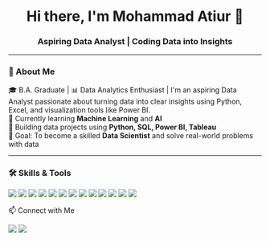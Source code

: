 <!-- Profile Header -->
<h1 align="center">Hi there, I'm Mohammad Atiur 👋</h1>
<h3 align="center">Aspiring Data Analyst | Coding Data into Insights</h3>

---

### 💫 About Me
🎓 B.A. Graduate | 📊 Data Analytics Enthusiast | I'm an aspiring Data Analyst passionate about turning data into clear insights using Python, Excel, and visualization tools like Power BI.  
🌱 Currently learning **Machine Learning** and **AI**  
🚀 Building data projects using **Python, SQL, Power BI, Tableau**  
🎯 Goal: To become a skilled **Data Scientist** and solve real-world problems with data

---

### 🛠️ Skills & Tools
<p align="left">
  <img src="https://img.shields.io/badge/MS%20Excel-217346?style=for-the-badge&logo=microsoft-excel&logoColor=white"/>
  <img src="https://img.shields.io/badge/HTML5-E34F26?style=for-the-badge&logo=html5&logoColor=white"/>
  <img src="https://img.shields.io/badge/CSS3-1572B6?style=for-the-badge&logo=css3&logoColor=white"/>
  <img src="https://img.shields.io/badge/JavaScript-F7DF1E?style=for-the-badge&logo=javascript&logoColor=black"/>
  <img src="https://img.shields.io/badge/MySQL-00758F?style=for-the-badge&logo=mysql&logoColor=white"/>
  <img src="https://img.shields.io/badge/Python-3776AB?style=for-the-badge&logo=python&logoColor=white"/>
  <img src="https://img.shields.io/badge/Pandas-150458?style=for-the-badge&logo=pandas&logoColor=white"/>
  <img src="https://img.shields.io/badge/Numpy-013243?style=for-the-badge&logo=numpy&logoColor=white"/>
  <img src="https://img.shields.io/badge/Matplotlib-11557C?style=for-the-badge&logo=matplotlib&logoColor=white"/>
  <img src="https://img.shields.io/badge/Seaborn-2C2D72?style=for-the-badge&logo=python&logoColor=white"/>
  <img src="https://img.shields.io/badge/Power%20BI-F2C811?style=for-the-badge&logo=powerbi&logoColor=black"/>
  <img src="https://img.shields.io/badge/Tableau-E97627?style=for-the-badge&logo=tableau&logoColor=white"/>
  <img src="https://img.shields.io/badge/Canva-00C4CC?style=for-the-badge&logo=canva&logoColor=white"/>
</p>
 
 
📫 Connect with Me
<p align="left">
  <a href="atiurrazakhan@gmail.com"><img src="https://img.shields.io/badge/Gmail-D14836?style=for-the-badge&logo=gmail&logoColor=white"/></a>
  <a href="www.linkedin.com/in/mohammad-atiur-rahman-khan-33ab5b2b7"><img src="https://img.shields.io/badge/LinkedIn-0077B5?style=for-the-badge&logo=linkedin&logoColor=white"/></a>
</p>




